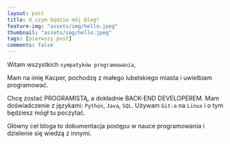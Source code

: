 ```yaml
---
layout: post
title: O czym będzie mój blog?
feature-img: "assets/img/hello.jpeg"
thumbnail: "assets/img/hello.jpeg"
tags: [pierwszy_post]
comments: false
---
```


Witam wszystkich `sympatyków programowania`,

Mam na imię Kacper, pochodzę z małego lubelskiego miasta i uwielbiam programować.

Chcę zostać PROGRAMISTĄ, a dokładnie BACK-END DEVELOPEREM. Mam doświadczenie z językami: `Python`, `Java`, `SQL`. Używam `Git-a` na `Linux` i o tym będziesz mógł tu poczytać.

Główny cel bloga to dokumentacja postępu w nauce programowania i dzielenie się wiedzą z innymi.